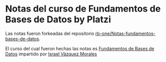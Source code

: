 # Notas del curso de Fundamentos de Bases de Datos by Platzi

Las notas fueron forkeadas del repositorio [rb-one/Notas-fundamentos-bases-de-datos](https://github.com/rb-one/Notas-fundamentos-bases-de-datos).

El curso del cual fueron hechas las notas es [Fundamentos de Bases de Datos](https://platzi.com/cursos/bd/) impartido por [Israel Vázquez Morales](https://platzi.com/profes/israbaurel/)

